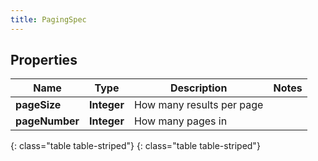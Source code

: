 ```yaml
---
title: PagingSpec
---
```


## Properties

| Name | Type | Description | Notes |
| ------------ | ------------- | ------------- | ------------- |
| **pageSize** | **Integer** | How many results per page |  |
| **pageNumber** | **Integer** | How many pages in |  |
{: class="table table-striped"}
{: class="table table-striped"}


